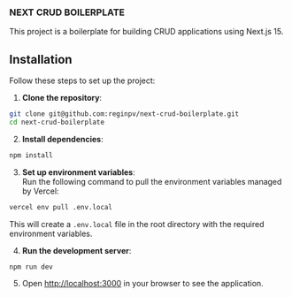 ### NEXT CRUD BOILERPLATE

This project is a boilerplate for building CRUD applications using Next.js 15.

## Installation

Follow these steps to set up the project:

1. **Clone the repository**:
  ```bash
  git clone git@github.com:reginpv/next-crud-boilerplate.git
  cd next-crud-boilerplate
  ```

2. **Install dependencies**:
  ```bash
  npm install
  ```

3. **Set up environment variables**:  
  Run the following command to pull the environment variables managed by Vercel:  
  ```bash
  vercel env pull .env.local
  ```  
  This will create a `.env.local` file in the root directory with the required environment variables.

4. **Run the development server**:
  ```bash
  npm run dev
  ```

5. Open [http://localhost:3000](http://localhost:3000) in your browser to see the application.